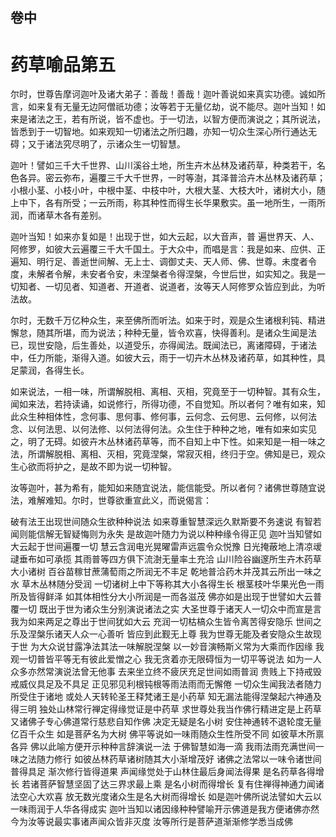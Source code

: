 <hgroup>
  <h2>卷中</h2>
  <h1>药草喻品第五</h1>
</hgroup>
<p>
  尔时，世尊告摩诃迦叶及诸大弟子：善哉！善哉！迦叶善说如来真实功德。诚如所言，如来复有无量无边阿僧祇功德；汝等若于无量亿劫，说不能尽。迦叶当知！如来是诸法之王，若有所说，皆不虚也。于一切法，以智方便而演说之；其所说法，皆悉到于一切智地。如来观知一切诸法之所归趣，亦知一切众生深心所行通达无碍；又于诸法究尽明了，示诸众生一切智慧。
</p>
<p>
  迦叶！譬如三千大千世界、山川溪谷土地，所生卉木丛林及诸药草，种类若干，名色各异。密云弥布，遍覆三千大千世界，一时等澍，其泽普洽卉木丛林及诸药草；小根小茎、小枝小叶，中根中茎、中枝中叶，大根大茎、大枝大叶，诸树大小，随上中下，各有所受；一云所雨，称其种性而得生长华果敷实。虽一地所生，一雨所润，而诸草木各有差别。
</p>
<p>
  迦叶当知！如来亦复如是！出现于世，如大云起，以大音声，普
  遍世界天、人、阿修罗，如彼大云遍覆三千大千国土。于大众中，而唱是言：我是如来、应供、正遍知、明行足、善逝世间解、无上士、调御丈夫、天人师、佛、世尊。未度者令度，未解者令解，未安者令安，未涅槃者令得涅槃，今世后世，如实知之。我是一切知者、一切见者、知道者、开道者、说道者，汝等天人阿修罗众皆应到此，为听法故。
</p>
<p>
  尔时，无数千万亿种众生，来至佛所而听法。如来于时，观是众生诸根利钝、精进懈怠，随其所堪，而为说法；种种无量，皆令欢喜，快得善利。是诸众生闻是法已，现世安隐，后生善处，以道受乐，亦得闻法。既闻法已，离诸障碍，于诸法中，任力所能，渐得入道。如彼大云，雨于一切卉木丛林及诸药草，如其种性，具足蒙润，各得生长。
</p>
<p>
  如来说法，一相一味，所谓解脱相、离相、灭相，究竟至于一切种智。其有众生，闻如来法，若持读诵，如说修行，所得功德，不自觉知。所以者何？唯有如来，知此众生种相体性，念何事、思何事、修何事，云何念、云何思、云何修，以何法念、以何法思、以何法修、以何法得何法。众生住于种种之地，唯有如来如实见之，明了无碍。如彼卉木丛林诸药草等，而不自知上中下性。如来知是一相一味之法，所谓解脱相、离相、灭相，究竟涅槃，常寂灭相，终归于空。佛知是已，观众生心欲而将护之，是故不即为说一切种智。
</p>
<p>
  汝等迦叶，甚为希有，能知如来随宜说法，能信能受。所以者何？诸佛世尊随宜说法，难解难知。尔时，世尊欲重宣此义，而说偈言：
</p>
<div class="commentary">
  <span>破有法王</span
  ><span>出现世间</span
  ><span>随众生欲</span
  ><span>种种说法</span>
  <span>如来尊重</span
  ><span>智慧深远</span
  ><span>久默斯要</span
  ><span>不务速说</span>
  <span>有智若闻</span
  ><span>则能信解</span
  ><span>无智疑悔</span
  ><span>则为永失</span>
  <span>是故迦叶</span
  ><span>随力为说</span
  ><span>以种种缘</span
  ><span>令得正见</span>
  <span>迦叶当知</span
  ><span>譬如大云</span
  ><span>起于世间</span
  ><span>遍覆一切</span>
  <span>慧云含润</span
  ><span>电光晃曜</span
  ><span>雷声远震</span
  ><span>令众悦豫</span>
  <span>日光掩蔽</span
  ><span>地上清凉</span
  ><span>叆叇垂布</span
  ><span>如可承揽</span>
  <span>其雨普等</span
  ><span>四方俱下</span
  ><span>流澍无量</span
  ><span>率土充洽</span>
  <span>山川险谷</span
  ><span>幽邃所生</span
  ><span>卉木药草</span
  ><span>大小诸树</span>
  <span>百谷苗稼</span
  ><span>甘蔗蒲萄</span
  ><span>雨之所润</span
  ><span>无不丰足</span>
  <span>乾地普洽</span
  ><span>药木并茂</span
  ><span>其云所出</span
  ><span>一味之水</span>
  <span>草木丛林</span
  ><span>随分受润</span>
  <span>一切诸树</span
  ><span>上中下等</span
  ><span>称其大小</span
  ><span>各得生长</span>
  <span>根茎枝叶</span
  ><span>华果光色</span
  ><span>一雨所及</span
  ><span>皆得鲜泽</span>
  <span>如其体相</span
  ><span>性分大小</span
  ><span>所润是一</span
  ><span>而各滋茂</span>
  <span>佛亦如是</span
  ><span>出现于世</span
  ><span>譬如大云</span
  ><span>普覆一切</span>
  <span>既出于世</span
  ><span>为诸众生</span
  ><span>分别演说</span
  ><span>诸法之实</span>
  <span>大圣世尊</span
  ><span>于诸天人</span
  ><span>一切众中</span
  ><span>而宣是言</span>
  <span>我为如来</span
  ><span>两足之尊</span
  ><span>出于世间</span
  ><span>犹如大云</span>
  <span>充润一切</span
  ><span>枯槁众生</span
  ><span>皆令离苦</span
  ><span>得安隐乐</span>
  <span>世间之乐</span
  ><span>及涅槃乐</span
  ><span>诸天人众</span
  ><span>一心善听</span>
  <span>皆应到此</span
  ><span>觐无上尊</span>
  <span>我为世尊</span
  ><span>无能及者</span
  ><span>安隐众生</span
  ><span>故现于世</span>
  <span>为大众说</span
  ><span>甘露净法</span
  ><span>其法一味</span
  ><span>解脱涅槃</span>
  <span>以一妙音</span
  ><span>演畅斯义</span
  ><span>常为大乘</span
  ><span>而作因缘</span>
  <span>我观一切</span
  ><span>普皆平等</span
  ><span>无有彼此</span
  ><span>爱憎之心</span>
  <span>我无贪着</span
  ><span>亦无限碍</span
  ><span>恒为一切</span
  ><span>平等说法</span>
  <span>如为一人</span
  ><span>众多亦然</span
  ><span>常演说法</span
  ><span>曾无他事</span>
  <span>去来坐立</span
  ><span>终不疲厌</span
  ><span>充足世间</span
  ><span>如雨普润</span>
  <span>贵贱上下</span
  ><span>持戒毁戒</span
  ><span>威仪具足</span
  ><span>及不具足</span>
  <span>正见邪见</span
  ><span>利根钝根</span
  ><span>等雨法雨</span
  ><span>而无懈倦</span>
  <span>一切众生</span
  ><span>闻我法者</span
  ><span>随力所受</span
  ><span>住于诸地</span>
  <span>或处人天</span
  ><span>转轮圣王</span
  ><span>释梵诸王</span
  ><span>是小药草</span>
  <span>知无漏法</span
  ><span>能得涅槃</span
  ><span>起六神通</span
  ><span>及得三明</span>
  <span>独处山林</span
  ><span>常行禅定</span
  ><span>得缘觉证</span
  ><span>是中药草</span>
  <span>求世尊处</span
  ><span>我当作佛</span
  ><span>行精进定</span
  ><span>是上药草</span>
  <span>又诸佛子</span
  ><span>专心佛道</span
  ><span>常行慈悲</span
  ><span>自知作佛</span>
  <span>决定无疑</span
  ><span>是名小树</span>
  <span>安住神通</span
  ><span>转不退轮</span
  ><span>度无量亿</span
  ><span>百千众生</span>
  <span>如是菩萨</span
  ><span>名为大树</span>
  <span>佛平等说</span
  ><span>如一味雨</span
  ><span>随众生性</span
  ><span>所受不同</span>
  <span>如彼草木</span
  ><span>所禀各异</span>
  <span>佛以此喻</span
  ><span>方便开示</span
  ><span>种种言辞</span
  ><span>演说一法</span>
  <span>于佛智慧</span
  ><span>如海一滴</span>
  <span>我雨法雨</span
  ><span>充满世间</span
  ><span>一味之法</span
  ><span>随力修行</span>
  <span>如彼丛林</span
  ><span>药草诸树</span
  ><span>随其大小</span
  ><span>渐增茂好</span>
  <span>诸佛之法</span
  ><span>常以一味</span
  ><span>令诸世间</span
  ><span>普得具足</span>
  <span>渐次修行</span
  ><span>皆得道果</span>
  <span>声闻缘觉</span
  ><span>处于山林</span
  ><span>住最后身</span
  ><span>闻法得果</span>
  <span>是名药草</span
  ><span>各得增长</span>
  <span>若诸菩萨</span
  ><span>智慧坚固</span
  ><span>了达三界</span
  ><span>求最上乘</span>
  <span>是名小树</span
  ><span>而得增长</span>
  <span>复有住禅</span
  ><span>得神通力</span
  ><span>闻诸法空</span
  ><span>心大欢喜</span>
  <span>放无数光</span
  ><span>度诸众生</span
  ><span>是名大树</span
  ><span>而得增长</span>
  <span>如是迦叶</span
  ><span>佛所说法</span
  ><span>譬如大云</span
  ><span>以一味雨</span
  ><span>润于人华</span
  ><span>各得成实</span>
  <span>迦叶当知</span
  ><span>以诸因缘</span
  ><span>种种譬喻</span
  ><span>开示佛道</span
  ><span>是我方便</span
  ><span>诸佛亦然</span>
  <span>今为汝等</span
  ><span>说最实事</span
  ><span>诸声闻众</span
  ><span>皆非灭度</span>
  <span>汝等所行</span
  ><span>是菩萨道</span
  ><span>渐渐修学</span
  ><span>悉当成佛</span>
</div>
